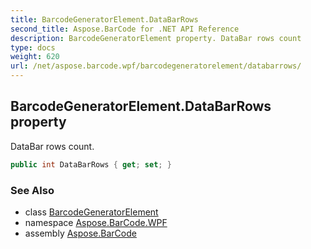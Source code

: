 ```yaml
---
title: BarcodeGeneratorElement.DataBarRows
second_title: Aspose.BarCode for .NET API Reference
description: BarcodeGeneratorElement property. DataBar rows count
type: docs
weight: 620
url: /net/aspose.barcode.wpf/barcodegeneratorelement/databarrows/
---
```

## BarcodeGeneratorElement.DataBarRows property

DataBar rows count.

```csharp
public int DataBarRows { get; set; }
```

### See Also

* class [BarcodeGeneratorElement](../)
* namespace [Aspose.BarCode.WPF](../../barcodegeneratorelement/)
* assembly [Aspose.BarCode](../../../)



